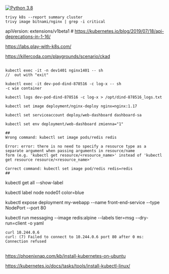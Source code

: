 [![Python 3.8](https://img.shields.io/badge/python-3.8-blue.svg)](https://www.python.org/downloads/release/python-360/)

```
trivy k8s --report summary cluster
trivy image bitnami/nginx | grep -i critical
```

apiVersion: extensions/v1beta1 # https://kubernetes.io/blog/2019/07/18/api-deprecations-in-1-16/

https://labs.play-with-k8s.com/

https://killercoda.com/playgrounds/scenario/ckad

##
```
kubectl exec -it -n dev1401 nginx1401 -- sh
//  out with "exit"

kubectl exec -it dev-pod-dind-878516 -c log-x -- sh
-c wie container

kubectl logs dev-pod-dind-878516 -c log-x > /opt/dind-878516_logs.txt
```
```
kubectl set image deployment/nginx-deploy nginx=nginx:1.17

kubectl set serviceaccount deploy/web-dashboard dashboard-sa

kubectl set env deployment/web-dashboard zmienna="1"
```
```
##
Wrong command: kubectl set image pods/redis redis

Error: error: there is no need to specify a resource type as a separate argument when passing arguments in resource/name
form (e.g. 'kubectl get resource/<resource_name>' instead of 'kubectl get resource resource/<resource_name>'

Correct command: kubectl set image pod/redis redis=redis
##

```

kubectl get all --show-label

kubectl label node node01 color=blue

kubectl expose deployment my-webapp --name front-end-service --type NodePort --port 80

kubectl run messaging --image redis:alpine --labels tier=msg --dry-run=client -o yaml

```
curl 10.244.0.6
curl: (7) Failed to connect to 10.244.0.6 port 80 after 0 ms: Connection refused
```

##
https://phoenixnap.com/kb/install-kubernetes-on-ubuntu

https://kubernetes.io/docs/tasks/tools/install-kubectl-linux/



